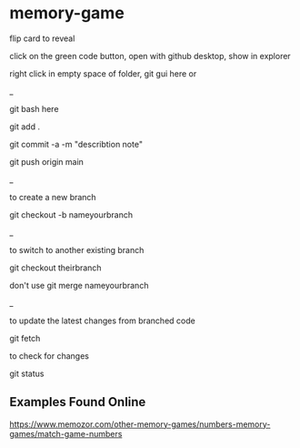 # memory-game
flip card to reveal

click on the green code button, open with github desktop, show in explorer

right click in empty space of folder, git gui here or 

_

git bash here

git add .

git commit -a -m "describtion note"

git push origin main

_

to create a new branch

git checkout -b nameyourbranch

_

to switch to another existing branch

git checkout theirbranch

don't use git merge nameyourbranch

_

to update the latest changes from branched code

git fetch

to check for changes

git status

## Examples Found Online
https://www.memozor.com/other-memory-games/numbers-memory-games/match-game-numbers
